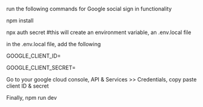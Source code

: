 run the following commands for Google social sign in functionality

npm install

npx auth secret #this will create an environment variable, an .env.local file

in the .env.local file, add the following

GOOGLE_CLIENT_ID=

GOOGLE_CLIENT_SECRET=

Go to your google cloud console, API & Services >> Credentials, copy paste client ID & secret

Finally, npm run dev



